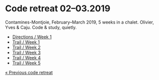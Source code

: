 # Code retreat 02–03.2019

Contamines-Montjoie, February–March 2019, 5 weeks in a chalet.
Olivier, Yves & Caju. Code & study, quietly.

* [Directions / Week 1](#todo)
* [Trail / Week 1](./week1-trail/README.md)
* [Trail / Week 2](./week2-trail/README.md)
* [Trail / Week 3](./week3-trail/README.md)
* [Trail / Week 4](#todo)
* [Trail / Week 5](#todo)

[« Previous code retreat](../201812-code-retreat/README.md)
